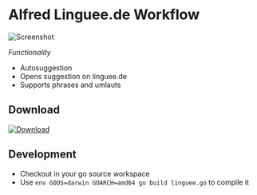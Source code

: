 # Alfred Linguee.de Workflow

![Screenshot](https://raw.github.com/zusatzstoff/linguee-alfred-workflow/master/screenshot.png)

*Functionality*

- Autosuggestion
- Opens suggestion on linguee.de
- Supports phrases and umlauts

## Download

[![Download](https://raw.github.com/zusatzstoff/linguee-alfred-workflow/master/workflow-icon.png)](https://raw.github.com/zusatzstoff/linguee-alfred-workflow/master/linguee-de-workflow.alfredworkflow)

## Development

- Checkout in your go source workspace
- Use ``env GOOS=darwin GOARCH=amd64 go build linguee.go`` to compile it